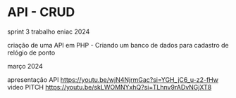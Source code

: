 # API - CRUD 
 sprint 3 trabalho eniac 2024

 criação de uma API em PHP - Criando um banco de dados 
 para cadastro de relógio de ponto

 março 2024

apresentação API
https://youtu.be/wjN4NjrmGac?si=YGH_jC6_u-z2-fHw
video PITCH
https://youtu.be/skLWOMNYxhQ?si=TLhnv9rADvNGjXT8